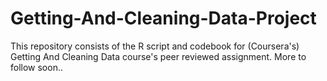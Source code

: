# Getting-And-Cleaning-Data-Project

This repository consists of the R script and codebook for (Coursera's) Getting And Cleaning Data course's peer reviewed assignment. More to follow soon..
